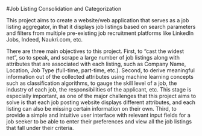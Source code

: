 #Job Listing Consolidation and Categorization

This project aims to create a website/web application that serves as a job listing aggregator, in that it displays job listings based on search parameters and filters from multiple pre-existing job recruitment platforms like LinkedIn Jobs, Indeed, Naukri.com, etc. 

There are three main objectives to this project. First, to “cast the widest net”, so to speak, and scrape a large number of job listings along with attributes that are associated with each listing, such as Company Name, Location, Job Type (full-time, part-time, etc.). 
Second, to derive meaningful information out of the collected attributes using machine learning concepts such as classification algorithms, to gauge the skill level of a job, the industry of each job, the responsibilities of the applicant, etc. This stage is especially important, as one of the major challenges that this project aims to solve is that each job posting website displays different attributes, and each listing can also be missing certain information on their own. 
Third, to provide a simple and intuitive user interface with relevant input fields for a job seeker to be able to enter their preferences and view all the job listings that fall under their criteria.  
